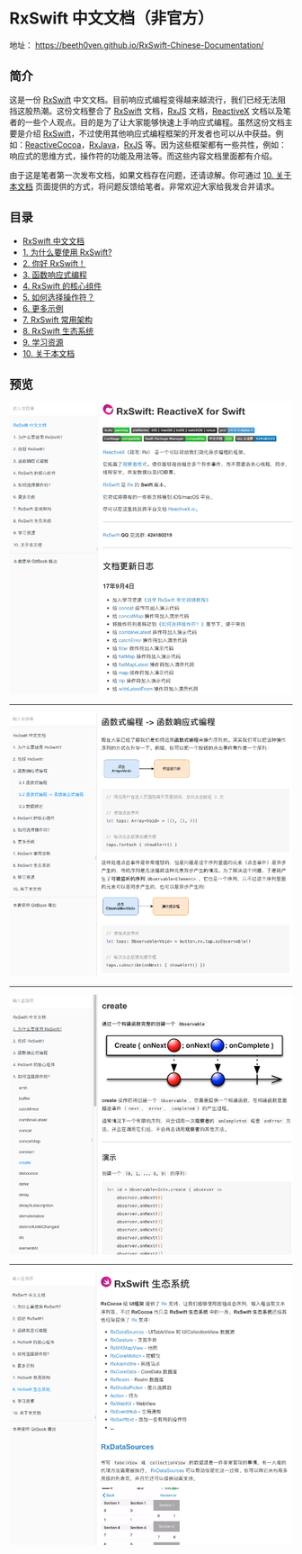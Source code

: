 # RxSwift 中文文档（非官方）

地址： https://beeth0ven.github.io/RxSwift-Chinese-Documentation/

## 简介

这是一份 [RxSwift] 中文文档。目前响应式编程变得越来越流行，我们已经无法阻挡这股热潮。这份文档整合了 [RxSwift] 文档，[RxJS] 文档，[ReactiveX] 文档以及笔者的一些个人观点。目的是为了让大家能够快速上手响应式编程。虽然这份文档主要是介绍 [RxSwift]，不过使用其他响应式编程框架的开发者也可以从中获益。例如：[ReactiveCocoa]，[RxJava]，[RxJS] 等。因为这些框架都有一些共性，例如：响应式的思维方式，操作符的功能及用法等。而这些内容文档里面都有介绍。

由于这是笔者第一次发布文档，如果文档存在问题，还请谅解。你可通过 [10. 关于本文档] 页面提供的方式，将问题反馈给笔者。非常欢迎大家给我发合并请求。

## 目录

* [RxSwift 中文文档]
* [1. 为什么要使用 RxSwift?]
* [2. 你好 RxSwift！]
* [3. 函数响应式编程]
* [4. RxSwift 的核心组件]
* [5. 如何选择操作符？]
* [6. 更多示例]
* [7. RxSwift 常用架构]
* [8. RxSwift 生态系统]
* [9. 学习资源]
* [10. 关于本文档]

## 预览

![Introduction](assets/README/Introduction.png)

---

![FunctionalReactiveProgramming](assets/README/FunctionalReactiveProgramming.png)

---

![OperatorCreate](assets/README/OperatorCreate.png)

---

![RxSwiftEcosystem](assets/README/RxSwiftEcosystem.png)


[RxSwift 中文文档]:https://beeth0ven.github.io/RxSwift-Chinese-Documentation/
[1. 为什么要使用 RxSwift?]:https://beeth0ven.github.io/RxSwift-Chinese-Documentation/content/why_rxswift.html
[2. 你好 RxSwift！]:https://beeth0ven.github.io/RxSwift-Chinese-Documentation/content/first_app.html
[3. 函数响应式编程]:https://beeth0ven.github.io/RxSwift-Chinese-Documentation/content/think_reactive.html
[4. RxSwift 的核心组件]:https://beeth0ven.github.io/RxSwift-Chinese-Documentation/content/rxswift_core.html
[5. 如何选择操作符？]:https://beeth0ven.github.io/RxSwift-Chinese-Documentation/content/decision_tree.html
[6. 更多示例]:https://beeth0ven.github.io/RxSwift-Chinese-Documentation/content/more_demo.html
[7. RxSwift 常用架构]:https://beeth0ven.github.io/RxSwift-Chinese-Documentation/content/architecture.html
[8. RxSwift 生态系统]:https://beeth0ven.github.io/RxSwift-Chinese-Documentation/content/rxswift_ecosystem.html
[9. 学习资源]:https://beeth0ven.github.io/RxSwift-Chinese-Documentation/content/resource.html
[10. 关于本文档]:https://beeth0ven.github.io/RxSwift-Chinese-Documentation/content/about.html

[RxSwift]:https://github.com/ReactiveX/RxSwift
[ReactiveX]:http://reactivex.io/
[RxJava]:https://github.com/ReactiveX/RxJava
[RxJS]:https://github.com/Reactive-Extensions/RxJS
[ReactiveCocoa]:https://github.com/ReactiveCocoa/ReactiveCocoa
